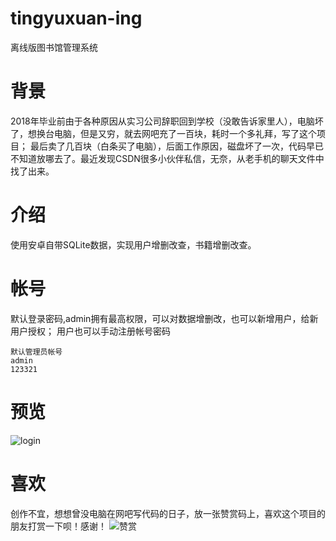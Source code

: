# tingyuxuan-ing
离线版图书馆管理系统

# 背景
2018年毕业前由于各种原因从实习公司辞职回到学校（没敢告诉家里人），电脑坏了，想换台电脑，但是又穷，就去网吧充了一百块，耗时一个多礼拜，写了这个项目；
最后卖了几百块（白条买了电脑），后面工作原因，磁盘坏了一次，代码早已不知道放哪去了。最近发现CSDN很多小伙伴私信，无奈，从老手机的聊天文件中找了出来。


# 介绍
使用安卓自带SQLite数据，实现用户增删改查，书籍增删改查。

# 帐号

默认登录密码,admin拥有最高权限，可以对数据增删改，也可以新增用户，给新用户授权；
用户也可以手动注册帐号密码
 ```
 默认管理员帐号
 admin
 123321
 ```

# 预览
![login](https://github.com/holyhost/tingyuxuan-ing/tree/master/preview/t_login2.gif)

# 喜欢

创作不宜，想想曾没电脑在网吧写代码的日子，放一张赞赏码上，喜欢这个项目的朋友打赏一下呗！感谢！
![赞赏](https://github.com/holyhost/tingyuxuan-ing/tree/master/preview/qt.png)
